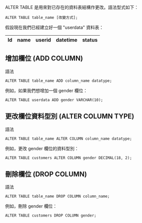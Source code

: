ALTER TABLE 是用來對已存在的資料表結構作更改。語法型式如下：
```
ALTER TABLE table_name [改變方式];
```
假設現在我們已經建立好一個 "userdata" 資料表：

| Id | name | userid | datetime | status  |
| :----: | :----: | :---- | :---- | :---- |

## 增加欄位 (ADD COLUMN)
語法
```
ALTER TABLE table_name ADD column_name datatype;
```
例如，如果我們想增加一個 gender 欄位：
```
ALTER TABLE userdata ADD gender VARCHAR(10);
```

## 更改欄位資料型別 (ALTER COLUMN TYPE)
語法
```
ALTER TABLE table_name ALTER COLUMN column_name datatype;
```
例如，更改 gender 欄位的資料型別：
```
ALTER TABLE customers ALTER COLUMN gender DECIMAL(18, 2);
```

## 刪除欄位 (DROP COLUMN)
語法
```
ALTER TABLE table_name DROP COLUMN column_name;
```
例如，刪除 gender 欄位：
```
ALTER TABLE customers DROP COLUMN gender;
```
